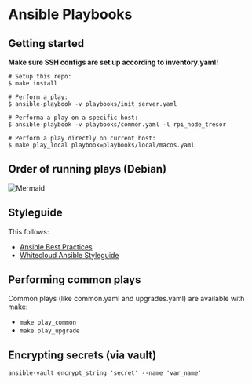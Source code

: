 # Ansible Playbooks

## Getting started

__Make sure SSH configs are set up according to inventory.yaml!__

```shell
# Setup this repo:
$ make install

# Perform a play:
$ ansible-playbook -v playbooks/init_server.yaml

# Performa a play on a specific host:
$ ansible-playbook -v playbooks/common.yaml -l rpi_node_tresor

# Perform a play directly on current host:
$ make play_local playbook=playbooks/local/macos.yaml
```

## Order of running plays (Debian)

![Mermaid](https://mermaid.ink/img/pako:eNpdj9EKgzAMRX9F8qz7gA725L5geyyM0EYts63UVBjivy9OHWP3IST3HkIyg4mWQEGbcOiKe33WoRC54PgxUpooVdVlJM7DPm75ryOAid7HsEVbL6aN5nnwX1Oq45hcaP-C00dQgqfk0Vm5aV4RDdyRJw1KWksN5p416LAImgeLTFe7bgTVYD9SCZg53l7BgOKU6YBqh_Ki36nlDXsqU-I)

## Styleguide

This follows:

- [Ansible Best Practices](https://docs.ansible.com/ansible/latest/user_guide/playbooks_best_practices.html)
- [Whitecloud Ansible Styleguide](https://github.com/whitecloud/ansible-styleguide)

## Performing common plays

Common plays (like common.yaml and upgrades.yaml) are available with make:

- `make play_common`
- `make play_upgrade`

## Encrypting secrets (via vault)

```console
ansible-vault encrypt_string 'secret' --name 'var_name'
```
